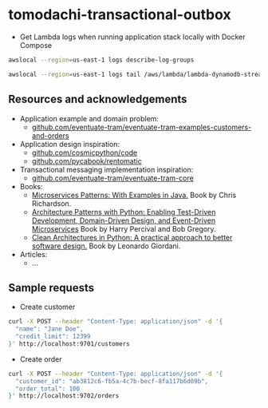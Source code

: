 # tomodachi-transactional-outbox

- Get Lambda logs when running application stack locally with Docker Compose

```bash
awslocal --region=us-east-1 logs describe-log-groups

awslocal --region=us-east-1 logs tail /aws/lambda/lambda-dynamodb-streams--customers-outbox
```

## Resources and acknowledgements

- Application example and domain problem:
  - [github.com/eventuate-tram/eventuate-tram-examples-customers-and-orders](https://github.com/eventuate-tram/eventuate-tram-examples-customers-and-orders)
- Application design inspiration:
  - [github.com/cosmicpython/code](https://github.com/cosmicpython/code)
  - [github.com/pycabook/rentomatic](https://github.com/pycabook/rentomatic)
- Transactional messaging implementation inspiration:
  - [github.com/eventuate-tram/eventuate-tram-core](https://github.com/eventuate-tram/eventuate-tram-core)
- Books:
  - [Microservices Patterns: With Examples in Java.](https://microservices.io/book) Book by Chris Richardson.
  - [Architecture Patterns with Python: Enabling Test-Driven Development, Domain-Driven Design, and Event-Driven Microservices](https://www.cosmicpython.com/) Book by Harry Percival and Bob Gregory.
  - [Clean Architectures in Python: A practical approach to better software design.](https://leanpub.com/clean-architectures-in-python) Book by Leonardo Giordani.
- Articles:
  - ...

## Sample requests

- Create customer

```bash
curl -X POST --header "Content-Type: application/json" -d '{
  "name": "Jane Doe",
  "credit_limit": 12399
}' http://localhost:9701/customers
```

- Create order

```bash
curl -X POST --header "Content-Type: application/json" -d '{
  "customer_id": "ab3812c6-fb5a-4c7b-becf-8fa117b6d09b",
  "order_total": 100
}' http://localhost:9702/orders
```
